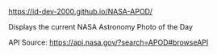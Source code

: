 https://id-dev-2000.github.io/NASA-APOD/

Displays the current NASA Astronomy Photo of the Day

API Source: https://api.nasa.gov/?search=APOD#browseAPI
